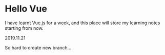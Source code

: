 # Hello Vue

I have learnt Vue.js for a week, and this place will store my learning notes starting from now.

2019.11.21

So hard to create new branch...